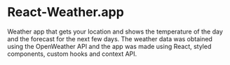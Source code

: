  # React-Weather.app
 
Weather app that gets your location and shows the temperature of the day and the forecast for the next few days. The weather data was obtained using the OpenWeather API and the app was made using React, styled components, custom hooks and context API.
